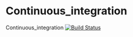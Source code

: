 # Continuous_integration
Continuous_integration [![Build Status](http://51.15.219.186:8080/job/testing/badge/icon)](http://51.15.219.186:8080/job/testing/)